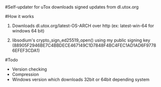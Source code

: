 #Self-updater for uTox
downloads signed updates from dl.utox.org

#How it works

1. Downloads dl.utox.org/latest-OS-ARCH over http (ex: latest-win-64  for windows 64 bit)

2. libsodium's crypto_sign_ed25519_open() using my public signing key (88905F2946BE7C4BBDECE467149C1D7848F4BC4FEC1AD1AD6F97786EFEF3CDA1)

#Todo

* Version checking
* Compression
* Windows version which downloads 32bit or 64bit depending system
